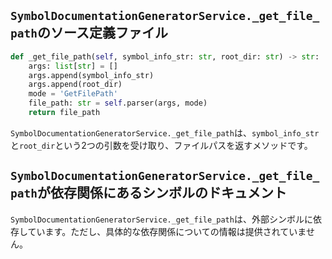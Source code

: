 ## `SymbolDocumentationGeneratorService._get_file_path`のソース定義ファイル

```python
def _get_file_path(self, symbol_info_str: str, root_dir: str) -> str:
    args: list[str] = []
    args.append(symbol_info_str)
    args.append(root_dir)
    mode = 'GetFilePath'
    file_path: str = self.parser(args, mode)
    return file_path
```

`SymbolDocumentationGeneratorService._get_file_path`は、`symbol_info_str`と`root_dir`という2つの引数を受け取り、ファイルパスを返すメソッドです。

## `SymbolDocumentationGeneratorService._get_file_path`が依存関係にあるシンボルのドキュメント

`SymbolDocumentationGeneratorService._get_file_path`は、外部シンボルに依存しています。ただし、具体的な依存関係についての情報は提供されていません。